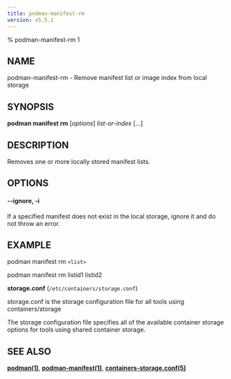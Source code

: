 ```yaml
---
title: podman-manifest-rm
version: v5.5.1
---
```


% podman-manifest-rm 1

## NAME
podman\-manifest\-rm - Remove manifest list or image index from local storage

## SYNOPSIS
**podman manifest rm** [*options*] *list-or-index* [...]

## DESCRIPTION
Removes one or more locally stored manifest lists.

## OPTIONS

#### **--ignore**, **-i**

If a specified manifest does not exist in the local storage, ignore it and do not throw an error.

## EXAMPLE

podman manifest rm `<list>`

podman manifest rm listid1 listid2

**storage.conf** (`/etc/containers/storage.conf`)

storage.conf is the storage configuration file for all tools using containers/storage

The storage configuration file specifies all of the available container storage options for tools using shared container storage.

## SEE ALSO
**[podman(1)](podman.1.md)**, **[podman-manifest(1)](podman-manifest.1.md)**,  **[containers-storage.conf(5)](https://github.com/containers/storage/blob/main/docs/containers-storage.conf.5.md)**
